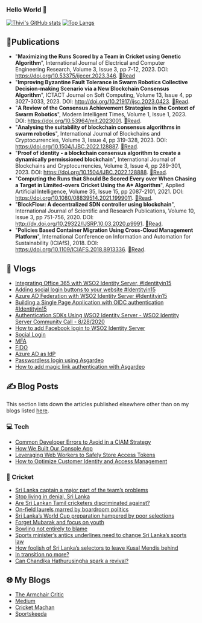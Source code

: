 ### Hello World 👋

[![Thivi's GitHub stats](https://github-readme-stats.vercel.app/api?username=thivi&count_private=true&show_icons=true&line_height=40&theme=transparent&text_color=2982ff&icon_color=2982ff)](https://github.com/thivi/thivi/) 
[![Top Langs](https://github-readme-stats.vercel.app/api/top-langs/?username=thivi&langs_count=5&exclude_repo=swarm-robotics-blockchain&theme=transparent&text_color=2982ff&icon_color=2982ff)](https://github.com/thivi/thivi/)

## 🔬Publications
- "**Maximizing the Runs Scored by a Team in Cricket using Genetic Algorithm**",  International Journal of Electrical and Computer Engineering Research, Volume 3, Issue 3, pp 7-12, 2023. DOI: https://doi.org/10.53375/ijecer.2023.346.
 [🔗Read](https://ijecer.org/ijecer/article/view/346)
- "**Improving Byzantine Fault Tolerance in Swarm Robotics Collective Decision-making Scenario via a New Blockchain Consensus Algorithm**", ICTACT Journal on Soft Computing, Volume 13, Issue 4, pp 3027-3033, 2023. DOI: http://doi.org/10.21917/ijsc.2023.0423.
  [🔗Read](https://ictactjournals.in/ArticleDetails.aspx?id=13687).
- "**A Review of the Consensus Achievement Strategies in the Context of Swarm Robotics**", Modern Intelligent Times, Volume 1, Issue 1, 2023. DOI: https://doi.org/10.53964/mit.2023001.
  [🔗Read](https://www.innovationforever.com/article.MIT20230002).
- "**Analysing the suitability of blockchain consensus algorithms in swarm robotics**", International Journal of Blockchains and Cryptocurrencies, Volume 3, Issue 4, pp 319-328, 2023. DOI: https://doi.org/10.1504/IJBC.2022.128887. [🔗Read](https://www.inderscienceonline.com/doi/abs/10.1504/IJBC.2022.128887).
- "**Proof of identity - a blockchain consensus algorithm to create a dynamically permissioned blockchain**", International Journal of Blockchains and Cryptocurrencies, Volume 3, Issue 4, pp 289-301, 2023. DOI: https://doi.org/10.1504/IJBC.2022.128888. [🔗Read](https://www.inderscienceonline.com/doi/abs/10.1504/IJBC.2022.128888).
- "**Computing the Runs that Should Be Scored Every over When Chasing a Target in Limited-overs Cricket Using the A\* Algorithm**", Applied Artificial Intelligence, Volume 35, Issue 15, pp 2087-2101, 2021. DOI: https://doi.org/10.1080/08839514.2021.1999011. [🔗Read](https://www.tandfonline.com/doi/full/10.1080/08839514.2021.1999011).
- "**BlockFlow: A decentralized SDN controller using blockchain**", International Journal of Scientific and Research Publications, Volume 10, Issue 3, pp 751-756, 2020. DOI: http://dx.doi.org/10.29322/IJSRP.10.03.2020.p9991. [🔗Read](http://www.ijsrp.org/research-paper-0320.php?rp=P999830).
- "**Policies Based Container Migration Using Cross-Cloud Management Platform**", International Conference on Information and Automation for Sustainability (ICIAfS), 2018. DOI: https://doi.org/10.1109/ICIAFS.2018.8913336. [🔗Read](https://ieeexplore.ieee.org/document/8913336).
## :movie_camera: Vlogs
- [Integrating Office 365 with WSO2 Identity Server, #Identityin15](https://www.youtube.com/watch?v=Czxf1o0wp_Y)
- [Adding social login buttons to your website #Identityin15](https://www.youtube.com/watch?v=vsBTweSjVRE)
- [Azure AD Federation with WSO2 Identity Server #Identityin15](https://www.youtube.com/watch?v=ycIplHrB6a4)
- [Building a Single Page Application with OIDC authentication #Identityin15](https://www.youtube.com/watch?v=HPneV0xpm8U)
- [Authentication SDKs Using WSO2 Identity Server - WSO2 Identity Server Community Call - 8/28/2020](https://youtu.be/hM2FBgKCi0s?t=1744)
- [How to add Facebook login to WSO2 Identity Server](https://www.youtube.com/watch?v=7nZr2NOUDik)
- [Social Login](https://youtu.be/v7AQpkLFq_A)
- [MFA](https://youtu.be/i_p0nYtguEs)
- [FIDO](https://youtu.be/5d-wV6ufBXY)
- [Azure AD as IdP](https://youtu.be/CcrfMKLQq94)
- [Passwordless login using Asgardeo](https://youtu.be/Aq1mDC0d5Bc)
- [How to add magic link authentication with Asgardeo](https://www.youtube.com/watch?v=Z8s-yxujoYU)

## ✍️ Blog Posts
This section lists down the articles published elsewhere other than on my blogs listed [here](#-my-blogs).
### 💻 Tech
- [Common Developer Errors to Avoid in a CIAM Strategy](https://wso2.com/blogs/thesource/common-developer-errors-to-avoid-in-a-ciam-strategy/)
- [How We Built Our Console App](https://wso2.com/blogs/thesource/how-we-built-our-console-app/)
- [Leveraging Web Workers to Safely Store Access Tokens](https://thenewstack.io/leveraging-web-workers-to-safely-store-access-tokens/)
- [How to Optimize Customer Identity and Access Management](https://thenewstack.io/how-to-optimize-customer-identity-and-access-management/)

### 🏏 Cricket 

- [Sri Lanka captain a major part of the team’s problems](https://www.islandcricket.lk/editorial/sri-lanka-captain-a-major-part-of-the-teams-problems/)
- [Stop living in denial, Sri Lanka](https://www.islandcricket.lk/editorial/stop-living-in-denial-sri-lanka/)
- [Are Sri Lankan Tamil cricketers discriminated against?](https://www.islandcricket.lk/editorial/are-sri-lankan-tamil-cricketers-discriminated-against/)
- [On-field laurels marred by boardroom politics](https://www.islandcricket.lk/sri_lanka_cricket_ne/on-field-laurels-marred-by-boardroom-politics/)
- [Sri Lanka’s World Cup preparation hampered by poor selections](https://www.islandcricket.lk/editorial/sri-lankas-world-cup-preparation-hampered-by-poor-selections/)
- [Forget Mubarak and focus on youth](https://www.islandcricket.lk/editorial/forget-mubarak-and-focus-on-youth/)
- [Bowling not entirely to blame](https://www.islandcricket.lk/editorial/bowling-not-entirely-to-blame/)
- [Sports minister’s antics underlines need to change Sri Lanka’s sports law](https://www.islandcricket.lk/editorial/sports-ministers-antics-underlines-need-to-change-sri-lankas-sports-law/)
- [How foolish of Sri Lanka’s selectors to leave Kusal Mendis behind](https://www.islandcricket.lk/editorial/how-foolish-of-sri-lankas-selectors-to-leave-kusal-mendis-behind/)
- [In transition no more?](https://www.islandcricket.lk/editorial/in-transition-no-more/)
- [Can Chandika Hathurusingha spark a revival?](https://www.islandcricket.lk/editorial/can-chandika-hathurusingha-spark-a-revival/)


## 🌐 My Blogs
- [The Armchair Critic](https://www.thearmchaircritic.org)
- [Medium](https://thivi.medium.com)
- [Cricket Machan](https://www.cricketmachan.com)
- [Sportskeeda](https://www.sportskeeda.com/profile/theviyanthan-krishnamohan)



